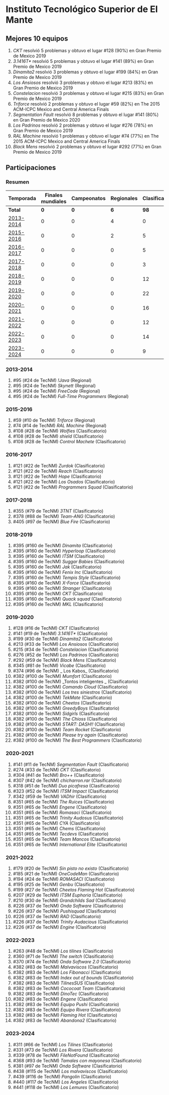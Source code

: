 # Instituto Tecnológico Superior de El Mante

## Mejores 10 equipos

1. _CKT_ resolvió 5 problemas y obtuvo el lugar #128 (90%) en Gran Premio de Mexico 2019
1. _3.1416T*_ resolvió 5 problemas y obtuvo el lugar #141 (89%) en Gran Premio de Mexico 2019
1. _Dinamita2_ resolvió 3 problemas y obtuvo el lugar #199 (84%) en Gran Premio de Mexico 2019
1. _Los Ansiosos_ resolvió 3 problemas y obtuvo el lugar #213 (83%) en Gran Premio de Mexico 2019
1. _Constelacion_ resolvió 3 problemas y obtuvo el lugar #215 (83%) en Gran Premio de Mexico 2019
1. _Triforce_ resolvió 2 problemas y obtuvo el lugar #59 (82%) en The 2015 ACM-ICPC Mexico and Central America Finals
1. _Segmentation Fault_ resolvió 8 problemas y obtuvo el lugar #141 (80%) en Gran Premio de Mexico 2020
1. _Los Padrinos_ resolvió 2 problemas y obtuvo el lugar #276 (78%) en Gran Premio de Mexico 2019
1. _RAL Machine_ resolvió 1 problemas y obtuvo el lugar #74 (77%) en The 2015 ACM-ICPC Mexico and Central America Finals
1. _Black Mens_ resolvió 2 problemas y obtuvo el lugar #292 (77%) en Gran Premio de Mexico 2019

## Participaciones

### Resumen

| Temporada | Finales mundiales | Campeonatos | Regionales | Clasificatorios | Equipos |
| --- | --- | --- | --- | --- | --- |
| **Total** | **0** | **0** | **6** | **98** | **102** |
| [2013-2014](#2013-2014) | 0 | 0 | 4 | 0 | 4 |
| [2015-2016](#2015-2016) | 0 | 0 | 2 | 5 | 5 |
| [2016-2017](#2016-2017) | 0 | 0 | 0 | 5 | 5 |
| [2017-2018](#2017-2018) | 0 | 0 | 0 | 3 | 3 |
| [2018-2019](#2018-2019) | 0 | 0 | 0 | 12 | 12 |
| [2019-2020](#2019-2020) | 0 | 0 | 0 | 22 | 22 |
| [2020-2021](#2020-2021) | 0 | 0 | 0 | 16 | 16 |
| [2021-2022](#2021-2022) | 0 | 0 | 0 | 12 | 12 |
| [2022-2023](#2022-2023) | 0 | 0 | 0 | 14 | 14 |
| [2023-2024](#2023-2024) | 0 | 0 | 0 | 9 | 9 |

### 2013-2014

1. #95 (#24 de TecNM) _!Java_ (Regional)
1. #95 (#24 de TecNM) _Skynett_ (Regional)
1. #95 (#24 de TecNM) _FreeCode_ (Regional)
1. #95 (#24 de TecNM) _Full-Time Programmers_ (Regional)

### 2015-2016

1. #59 (#10 de TecNM) _Triforce_ (Regional)
1. #74 (#14 de TecNM) _RAL Machine_ (Regional)
1. #108 (#28 de TecNM) _Wolfies_ (Clasificatorio)
1. #108 (#28 de TecNM) _shield_ (Clasificatorio)
1. #108 (#28 de TecNM) _Control Machete_ (Clasificatorio)

### 2016-2017

1. #121 (#22 de TecNM) _Zurdok_ (Clasificatorio)
1. #121 (#22 de TecNM) _Reach_ (Clasificatorio)
1. #121 (#22 de TecNM) _Hope_ (Clasificatorio)
1. #121 (#22 de TecNM) _Los Osados_ (Clasificatorio)
1. #121 (#22 de TecNM) _Programmers Squad_ (Clasificatorio)

### 2017-2018

1. #355 (#79 de TecNM) _3TNT_ (Clasificatorio)
1. #378 (#88 de TecNM) _Team-ANG_ (Clasificatorio)
1. #405 (#97 de TecNM) _Blue Fire_ (Clasificatorio)

### 2018-2019

1. #395 (#160 de TecNM) _Dinamita_ (Clasificatorio)
1. #395 (#160 de TecNM) _Hyperloop_ (Clasificatorio)
1. #395 (#160 de TecNM) _ITSM_ (Clasificatorio)
1. #395 (#160 de TecNM) _Suggar Babies_ (Clasificatorio)
1. #395 (#160 de TecNM) _Jak_ (Clasificatorio)
1. #395 (#160 de TecNM) _Fenix Inc_ (Clasificatorio)
1. #395 (#160 de TecNM) _Tempis Style_ (Clasificatorio)
1. #395 (#160 de TecNM) _X-Force_ (Clasificatorio)
1. #395 (#160 de TecNM) _Stranger_ (Clasificatorio)
1. #395 (#160 de TecNM) _CKT_ (Clasificatorio)
1. #395 (#160 de TecNM) _Quack squad_ (Clasificatorio)
1. #395 (#160 de TecNM) _MKL_ (Clasificatorio)

### 2019-2020

1. #128 (#16 de TecNM) _CKT_ (Clasificatorio)
1. #141 (#19 de TecNM) _3.1416T*_ (Clasificatorio)
1. #199 (#30 de TecNM) _Dinamita2_ (Clasificatorio)
1. #213 (#33 de TecNM) _Los Ansiosos_ (Clasificatorio)
1. #215 (#34 de TecNM) _Constelacion_ (Clasificatorio)
1. #276 (#52 de TecNM) _Los Padrinos_ (Clasificatorio)
1. #292 (#59 de TecNM) _Black Mens_ (Clasificatorio)
1. #345 (#81 de TecNM) _Vicabe_ (Clasificatorio)
1. #374 (#96 de TecNM) _ Los Kabos_ (Clasificatorio)
1. #382 (#100 de TecNM) _Mumfort_ (Clasificatorio)
1. #382 (#100 de TecNM) _Tontos inteligentes _ (Clasificatorio)
1. #382 (#100 de TecNM) _Comando Cloud_ (Clasificatorio)
1. #382 (#100 de TecNM) _Los tres siniestros_ (Clasificatorio)
1. #382 (#100 de TecNM) _TekMate_ (Clasificatorio)
1. #382 (#100 de TecNM) _Cheetos_ (Clasificatorio)
1. #382 (#100 de TecNM) _GreedyBoys_ (Clasificatorio)
1. #382 (#100 de TecNM) _Sidgirls_ (Clasificatorio)
1. #382 (#100 de TecNM) _The Chioss_ (Clasificatorio)
1. #382 (#100 de TecNM) _START: DASH!!_ (Clasificatorio)
1. #382 (#100 de TecNM) _Team Rocket_ (Clasificatorio)
1. #382 (#100 de TecNM) _Please try again_ (Clasificatorio)
1. #382 (#100 de TecNM) _The Best Programmers_ (Clasificatorio)

### 2020-2021

1. #141 (#11 de TecNM) _Segmentation Fault_ (Clasificatorio)
1. #274 (#33 de TecNM) _CKT_ (Clasificatorio)
1. #304 (#41 de TecNM) _Bro++_ (Clasificatorio)
1. #307 (#42 de TecNM) _chicharron.rar_ (Clasificatorio)
1. #318 (#51 de TecNM) _Duo picafresa_ (Clasificatorio)
1. #323 (#52 de TecNM) _ITSM Impact_ (Clasificatorio)
1. #342 (#59 de TecNM) _VADhir_ (Clasificatorio)
1. #351 (#65 de TecNM) _The Ruices_ (Clasificatorio)
1. #351 (#65 de TecNM) _Engene_ (Clasificatorio)
1. #351 (#65 de TecNM) _Romasaci_ (Clasificatorio)
1. #351 (#65 de TecNM) _Trinity Audosus_ (Clasificatorio)
1. #351 (#65 de TecNM) _CYA_ (Clasificatorio)
1. #351 (#65 de TecNM) _Chems_ (Clasificatorio)
1. #351 (#65 de TecNM) _Tecdevs_ (Clasificatorio)
1. #351 (#65 de TecNM) _Team Mancos_ (Clasificatorio)
1. #351 (#65 de TecNM) _International Elite_ (Clasificatorio)

### 2021-2022

1. #179 (#20 de TecNM) _Sin pisto no existo_ (Clasificatorio)
1. #185 (#21 de TecNM) _OneCodeMan_ (Clasificatorio)
1. #194 (#24 de TecNM) _ROMASACI_ (Clasificatorio)
1. #195 (#25 de TecNM) _Genbu_ (Clasificatorio)
1. #199 (#27 de TecNM) _Cheetos Flaming Hot_ (Clasificatorio)
1. #207 (#29 de TecNM) _ITSM Euphoria_ (Clasificatorio)
1. #210 (#30 de TecNM) _Grandchilds Sad_ (Clasificatorio)
1. #226 (#37 de TecNM) _Onda Software_ (Clasificatorio)
1. #226 (#37 de TecNM) _Pushisquad_ (Clasificatorio)
1. #226 (#37 de TecNM) _RAD_ (Clasificatorio)
1. #226 (#37 de TecNM) _Trinity Audacious_ (Clasificatorio)
1. #226 (#37 de TecNM) _Engine_ (Clasificatorio)

### 2022-2023

1. #263 (#48 de TecNM) _Los tilines_ (Clasificatorio)
1. #360 (#71 de TecNM) _The switch_ (Clasificatorio)
1. #370 (#74 de TecNM) _Onda Software 2.0_ (Clasificatorio)
1. #382 (#83 de TecNM) _Malvaviscos_ (Clasificatorio)
1. #382 (#83 de TecNM) _Los Fibonacci_ (Clasificatorio)
1. #382 (#83 de TecNM) _Index out of bounds_ (Clasificatorio)
1. #382 (#83 de TecNM) _TilinesSUS_ (Clasificatorio)
1. #382 (#83 de TecNM) _Cococoat Team_ (Clasificatorio)
1. #382 (#83 de TecNM) _DinoTec_ (Clasificatorio)
1. #382 (#83 de TecNM) _Engene_ (Clasificatorio)
1. #382 (#83 de TecNM) _Equipo Pushi_ (Clasificatorio)
1. #382 (#83 de TecNM) _Equipo Rivera_ (Clasificatorio)
1. #382 (#83 de TecNM) _Flaming Hot_ (Clasificatorio)
1. #382 (#83 de TecNM) _Abandona2_ (Clasificatorio)

### 2023-2024

1. #311 (#66 de TecNM) _Los Tilines_ (Clasificatorio)
1. #331 (#73 de TecNM) _Los Rivera_ (Clasificatorio)
1. #339 (#78 de TecNM) _FileNotFound_ (Clasificatorio)
1. #368 (#93 de TecNM) _Tamales con mayonesa_ (Clasificatorio)
1. #381 (#97 de TecNM) _Onda Software_ (Clasificatorio)
1. #438 (#115 de TecNM) _Los malvaviscos_ (Clasificatorio)
1. #439 (#116 de TecNM) _Pangolin_ (Clasificatorio)
1. #440 (#117 de TecNM) _Los Angeles_ (Clasificatorio)
1. #441 (#118 de TecNM) _Los Lemures_ (Clasificatorio)



